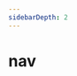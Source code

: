 ```yaml
---
sidebarDepth: 2
---
```

# nav

<ClientOnly>
  <nav-demo></nav-demo>
  <nav-demo2></nav-demo2>
</ClientOnly>

